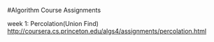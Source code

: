 #Algorithm Course Assignments

week 1: Percolation(Union Find)
http://coursera.cs.princeton.edu/algs4/assignments/percolation.html
